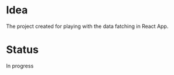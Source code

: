 # Idea

The project created for playing with the data fatching in React App.

# Status

In progress
